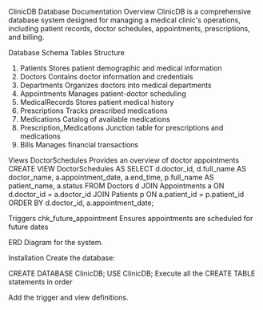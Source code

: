 ClinicDB Database Documentation
Overview
ClinicDB is a comprehensive database system designed for managing a medical clinic's operations, including patient records, doctor schedules, appointments, prescriptions, and billing.

Database Schema
Tables Structure
1. Patients
Stores patient demographic and medical information
2. Doctors
Contains doctor information and credentials
3. Departments
Organizes doctors into medical departments
4. Appointments
Manages patient-doctor scheduling
5. MedicalRecords
Stores patient medical history
6. Prescriptions
Tracks prescribed medications
7. Medications
Catalog of available medications
8. Prescription_Medications
Junction table for prescriptions and medications
9. Bills
Manages financial transactions

Views
DoctorSchedules
Provides an overview of doctor appointments
CREATE VIEW DoctorSchedules AS
SELECT 
    d.doctor_id,
    d.full_name AS doctor_name,
    a.appointment_date,
    a.end_time,
    p.full_name AS patient_name,
    a.status
FROM Doctors d
JOIN Appointments a ON d.doctor_id = a.doctor_id
JOIN Patients p ON a.patient_id = p.patient_id
ORDER BY d.doctor_id, a.appointment_date;

Triggers
chk_future_appointment
Ensures appointments are scheduled for future dates

ERD Diagram for the system.

Installation
Create the database:

CREATE DATABASE ClinicDB;
USE ClinicDB;
Execute all the CREATE TABLE statements in order

Add the trigger and view definitions.
